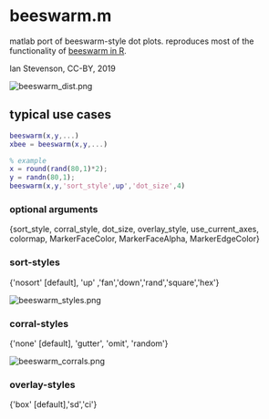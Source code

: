 # beeswarm.m
matlab port of beeswarm-style dot plots. reproduces most of the functionality of [beeswarm in R](http://www.cbs.dtu.dk/~eklund/beeswarm/).

Ian Stevenson, CC-BY, 2019

![beeswarm_dist.png](https://raw.githubusercontent.com/ihstevenson/beeswarm/master/beeswarm_dist.png)

## typical use cases

```matlab
beeswarm(x,y,...)
xbee = beeswarm(x,y,...)

% example
x = round(rand(80,1)*2);
y = randn(80,1);
beeswarm(x,y,'sort_style',up','dot_size',4)
```

### optional arguments
{sort_style, corral_style, dot_size, overlay_style, use_current_axes, colormap, MarkerFaceColor, MarkerFaceAlpha, MarkerEdgeColor}


### sort-styles

{'nosort' [default], 'up' ,'fan','down','rand','square','hex'}

![beeswarm_styles.png](https://raw.githubusercontent.com/ihstevenson/beeswarm/master/beeswarm_styles.png)

### corral-styles

{'none' [default], 'gutter', 'omit', 'random'}

![beeswarm_corrals.png](https://raw.githubusercontent.com/ihstevenson/beeswarm/master/beeswarm_corrals.png)

### overlay-styles

{'box' [default],'sd','ci'}

